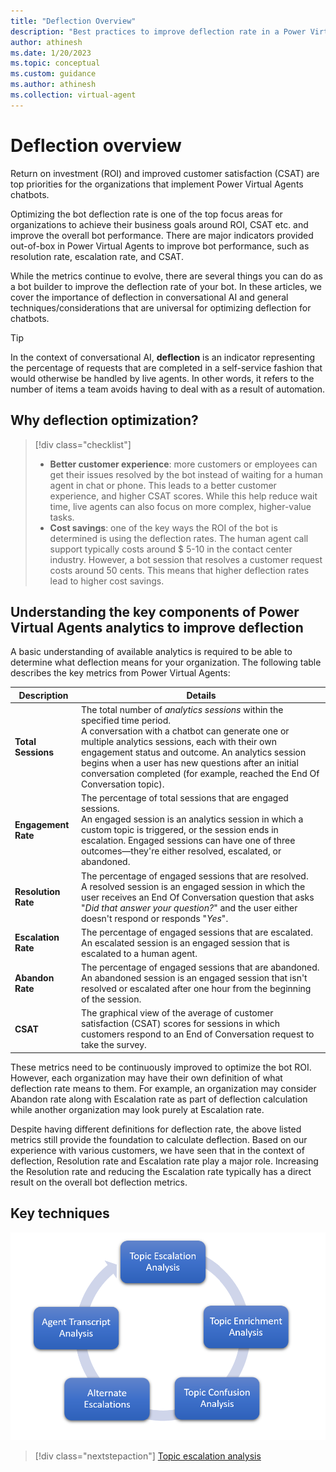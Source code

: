 ```yaml
---
title: "Deflection Overview"
description: "Best practices to improve deflection rate in a Power Virtual Agents chatbot"
author: athinesh
ms.date: 1/20/2023
ms.topic: conceptual
ms.custom: guidance
ms.author: athinesh
ms.collection: virtual-agent
---
```

# Deflection overview

Return on investment (ROI) and improved customer satisfaction (CSAT) are top priorities for the organizations that implement Power Virtual Agents chatbots.

Optimizing the bot deflection rate is one of the top focus areas for organizations to achieve their business goals around ROI, CSAT etc. and improve the overall bot performance. There are major indicators provided out-of-box in Power Virtual Agents to improve bot performance, such as resolution rate, escalation rate, and CSAT.

While the metrics continue to evolve, there are several things you can do as a bot builder to improve the deflection rate of your bot. In these articles, we cover the importance of deflection in conversational AI and general techniques/considerations that are universal for optimizing deflection for chatbots.  

> [!TIP]
> In the context of conversational AI, **deflection** is an indicator representing the percentage of requests that are completed in a self-service fashion that would otherwise be handled by live agents. In other words, it refers to the number of items a team avoids having to deal with as a result of automation.

## Why deflection optimization?

> [!div class="checklist"]
>
> - **Better customer experience**: more customers or employees can get their issues resolved by the bot instead of waiting for a human agent in chat or phone. This leads to a better customer experience, and higher CSAT scores. While this help reduce wait time, live agents can also focus on more complex, higher-value tasks.
> - **Cost savings**: one of the key ways the ROI of the bot is determined is using the deflection rates. The human agent call support typically costs around $ 5-10 in the contact center industry. However, a bot session that resolves a customer request costs around 50 cents. This means that higher deflection rates lead to higher cost savings.

## Understanding the key components of Power Virtual Agents analytics to improve deflection

A basic understanding of available analytics is required to be able to determine what deflection means for your organization. The following table describes the key metrics from Power Virtual Agents:

|Description                     |Details                           |
|--------------------------------|----------------------------------|
| **Total Sessions**  | The total number of _analytics sessions_ within the specified time period. <br> A conversation with a chatbot can generate one or multiple analytics sessions, each with their own engagement status and outcome. An analytics session begins when a user has new questions after an initial conversation completed (for example, reached the End Of Conversation topic). |
|  **Engagement Rate** | The percentage of total sessions that are engaged sessions. <br> An engaged session is an analytics session in which a custom topic is triggered, or the session ends in escalation. Engaged sessions can have one of three outcomes—they're either resolved, escalated, or abandoned. |
|  **Resolution Rate**  | The percentage of engaged sessions that are resolved. <br> A resolved session is an engaged session in which the user receives an End Of Conversation question that asks "_Did that answer your question?_" and the user either doesn't respond or responds "_Yes_". |
|  **Escalation Rate**  | The percentage of engaged sessions that are escalated. <br> An escalated session is an engaged session that is escalated to a human agent. |
|  **Abandon Rate** | The percentage of engaged sessions that are abandoned. <br> An abandoned session is an engaged session that isn't resolved or escalated after one hour from the beginning of the session. |
|  **CSAT**  | The graphical view of the average of customer satisfaction (CSAT) scores for sessions in which customers respond to an End of Conversation request to take the survey.  |

These metrics need to be continuously improved to optimize the bot ROI. However, each organization may have their own definition of what deflection rate means to them. For example, an organization may consider Abandon rate along with Escalation rate as part of deflection calculation while another organization may look purely at Escalation rate.

Despite having different definitions for deflection rate, the above listed metrics still provide the foundation to calculate deflection. Based on our experience with various customers, we have seen that in the context of deflection, Resolution rate and Escalation rate play a major role. Increasing the Resolution rate and reducing the Escalation rate typically has a direct result on the overall bot deflection metrics.

## Key techniques

![deflection playbook techniques](./media/introduction/df-key-techniques.png)

> [!div class="nextstepaction"]
> [Topic escalation analysis](deflection-topic-escalation-analysis.md)
